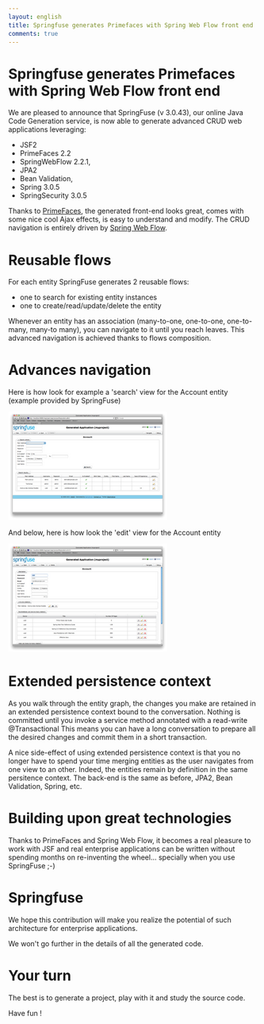 ```yaml
---
layout: english
title: Springfuse generates Primefaces with Spring Web Flow front end
comments: true
---
```


# Springfuse generates Primefaces with Spring Web Flow front end

We are pleased to announce that SpringFuse (v 3.0.43), our online Java Code Generation service, is now able to generate advanced CRUD web applications leveraging:

* JSF2
* PrimeFaces 2.2
* SpringWebFlow 2.2.1,
* JPA2
* Bean Validation,
* Spring 3.0.5
* SpringSecurity 3.0.5

Thanks to <a href="http://www.primefaces.org/showcase">PrimeFaces</a>, the generated front-end looks great, comes with some nice cool Ajax effects, is easy to understand and modify.
The CRUD navigation is entirely driven by <a href="http://static.springsource.org/spring-webflow/docs/2.2.x/reference/htmlsingle/spring-webflow-reference.html">Spring Web Flow</a>.

# Reusable flows

For each entity SpringFuse generates 2 reusable flows:

* one to search for existing entity instances
* one to create/read/update/delete the entity

Whenever an entity has an association (many-to-one, one-to-one, one-to-many, many-to many), you can navigate to it until you reach leaves. 
This advanced navigation is achieved thanks to flows composition.

# Advances navigation

Here is how look for example a 'search' view for the Account entity (example provided by SpringFuse)

<a href="/images/blog/2011-02-04/springfuse-primefaces-webflow-search.png" class="screen" title="Ajax navigation" rel="group"><img src="/images/blog/2011-02-04/springfuse-primefaces-webflow-search-min.png" /></a>

And below, here is how look the 'edit' view for the Account entity

<a href="/images/blog/2011-02-04/springfuse-primefaces-webflow-edit.png" class="screen" title="Ajax navigation" rel="group"><img src="/images/blog/2011-02-04/springfuse-primefaces-webflow-edit-min.png" /></a>

# Extended persistence context

As you walk through the entity graph, the changes you make are retained in an extended persistence context bound to the conversation. 
Nothing is committed until you invoke a service method annotated with a read-write @Transactional
This means you can have a long conversation to prepare all the desired changes and commit them in a short transaction. 

A nice side-effect of using extended persistence context is that you no longer have to spend your time merging entities as the user navigates from one view to an other. Indeed, the entities remain by definition in the same persitence context.
The back-end is the same as before, JPA2, Bean Validation, Spring, etc. 

# Building upon great technologies

Thanks to PrimeFaces and Spring Web Flow, it becomes a real pleasure to work with JSF and real enterprise applications can be written without spending months on re-inventing the wheel... specially when you use SpringFuse ;-) 

# Springfuse

We hope this contribution will make you realize the potential of such architecture for enterprise applications. 

We won't go further in the details of all the generated code. 

# Your turn

The best is to generate a project, play with it and study the source code. 

Have fun !